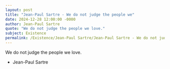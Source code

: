 ```yaml
---
layout: post
title: "Jean-Paul Sartre - We do not judge the people we"
date: 2024-12-28 12:00:00 -0000
author: Jean-Paul Sartre
quote: "We do not judge the people we love."
subject: Existence
permalink: /Existence/Jean-Paul Sartre/Jean-Paul Sartre - We do not judge the people we
---
```


We do not judge the people we love.

- Jean-Paul Sartre

